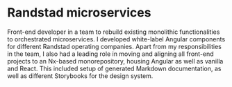 <!--
  slug: randstad-micro-services
  type: fortpolio
  categories: JavaScript, HTML/CSS, UX, mobile
  tags: scrum, design system, CSS, HTML, TypeScript, Nx, Angular, MKDocs, TypeDoc, Storybook, TDD, Cypress, accessibility, JSDoc, Docker
  clients: Randstad
  collaboration: 
  thumbnail: Randstad.png
  inCv: true 
  inPortfolio: false
  dateFrom: 2020-10-01
  dateTo: 2023-01-24
-->

# Randstad microservices

Front-end developer in a team to rebuild existing monolithic functionalities to orchestrated microservices. I developed white-label Angular components for different Randstad operating companies.
Apart from my responsibilities in the team, I also had a leading role in moving and aligning all front-end projects to an Nx-based monorepository, housing Angular as well as vanilla and React. This included setup of generated Markdown documentation, as well as different Storybooks for the design system.

<!--
Front-end developer in a team to rebuild existing monolithic functionalities to orchestrated microservices. I developed white-label Angular components for different Randstad operating companies. 
Apart from my responsibilities in the team, I also had a leading role in moving and aligning all front-end projects to an Nx-based monorepository, housing Angular as well as vanilla and React. This included setup of generated Markdown documentation, as well as different Storybooks for the design system.
-->

<!--
Front-end developer in a team to rebuild existing monolithic functionalities to orchestrated microservices.

- created white label Angular components for different Randstad operating companies
- setup pipelines and coded intial setup to use Cypress for component testing
- took the lead in aligning all teams to use the same ESLint configuration
- helped deciding how to share code and components (monorepo or private modules)
- leading role in moving and aligning all front-end projects to an Nx-based monorepository
- setup local network Markdown documentation and Storybooks for the design system
-->

